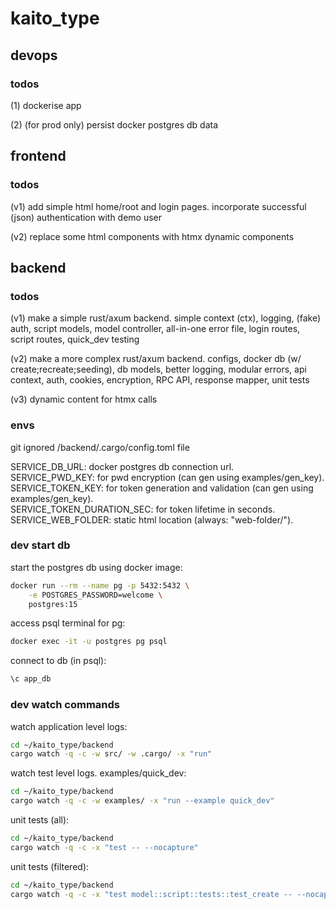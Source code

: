 # kaito_type

## devops

### todos

(1) dockerise app <br />

(2) (for prod only) persist docker postgres db data <br />

## frontend

### todos

(v1) add simple html home/root and login pages. incorporate successful (json)
authentication with demo user <br />

(v2) replace some html components with htmx dynamic components <br />

## backend

### todos

(v1) make a simple rust/axum backend. simple context (ctx), logging, (fake)
auth, script models, model controller, all-in-one error file, login routes,
script routes, quick_dev testing <br />

(v2) make a more complex rust/axum backend. configs, docker db (w/
create;recreate;seeding), db models, better logging, modular errors, api
context, auth, cookies, encryption, RPC API, response mapper, unit tests <br />

(v3) dynamic content for htmx calls <br />

### envs

git ignored /backend/.cargo/config.toml file

SERVICE_DB_URL: docker postgres db connection url. <br /> SERVICE_PWD_KEY: for
pwd encryption (can gen using examples/gen_key).
<br /> SERVICE_TOKEN_KEY: for token generation and validation (can gen using
examples/gen_key). <br /> SERVICE_TOKEN_DURATION_SEC: for token lifetime in
seconds. <br /> SERVICE_WEB_FOLDER: static html location (always:
"web-folder/").

### dev start db

start the postgres db using docker image:

```bash
docker run --rm --name pg -p 5432:5432 \
    -e POSTGRES_PASSWORD=welcome \
    postgres:15
```

access psql terminal for pg:

```bash
docker exec -it -u postgres pg psql
```

connect to db (in psql):

```bash
\c app_db
```

### dev watch commands

watch application level logs:

```bash
cd ~/kaito_type/backend
cargo watch -q -c -w src/ -w .cargo/ -x "run"
```

watch test level logs. examples/quick_dev:

```bash
cd ~/kaito_type/backend
cargo watch -q -c -w examples/ -x "run --example quick_dev"
```

unit tests (all):

```bash
cd ~/kaito_type/backend
cargo watch -q -c -x "test -- --nocapture"
```

unit tests (filtered):

```bash
cd ~/kaito_type/backend
cargo watch -q -c -x "test model::script::tests::test_create -- --nocapture"
```
